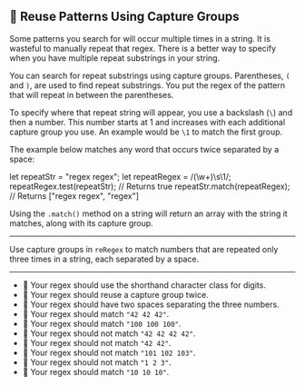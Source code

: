 🚀 Reuse Patterns Using Capture Groups
--------------------------------------

Some patterns you search for will occur multiple times in a string. It is wasteful to manually repeat that regex. There is a better way to specify when you have multiple repeat substrings in your string.

You can search for repeat substrings using capture groups. Parentheses, `(` and `)`, are used to find repeat substrings. You put the regex of the pattern that will repeat in between the parentheses.

To specify where that repeat string will appear, you use a backslash (`\`) and then a number. This number starts at 1 and increases with each additional capture group you use. An example would be `\1` to match the first group.

The example below matches any word that occurs twice separated by a space:

let repeatStr = "regex regex";
let repeatRegex = /(\\w+)\\s\\1/;
repeatRegex.test(repeatStr); // Returns true
repeatStr.match(repeatRegex); // Returns \["regex regex", "regex"\]

Using the `.match()` method on a string will return an array with the string it matches, along with its capture group.

* * *

Use capture groups in `reRegex` to match numbers that are repeated only three times in a string, each separated by a space.

* * *

*   🧪 Your regex should use the shorthand character class for digits.
*   🧪 Your regex should reuse a capture group twice.
*   🧪 Your regex should have two spaces separating the three numbers.
*   🧪 Your regex should match `"42 42 42"`.
*   🧪 Your regex should match `"100 100 100"`.
*   🧪 Your regex should not match `"42 42 42 42"`.
*   🧪 Your regex should not match `"42 42"`.
*   🧪 Your regex should not match `"101 102 103"`.
*   🧪 Your regex should not match `"1 2 3"`.
*   🧪 Your regex should match `"10 10 10"`.